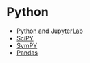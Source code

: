 # Python

- [Python and JupyterLab](./python.ipynb)
- [SciPY](./scipy.ipynb)
- [SymPY](./sympy.ipynb)
- [Pandas](./pandas.ipynb)